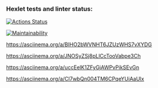 ### Hexlet tests and linter status:
[![Actions Status](https://github.com/Kolalexx/php-project-45/workflows/hexlet-check/badge.svg)](https://github.com/Kolalexx/php-project-45/actions)

[![Maintainability](https://api.codeclimate.com/v1/badges/c991c9eb8e852ed30d05/maintainability)](https://codeclimate.com/github/Kolalexx/php-project-45/maintainability)

https://asciinema.org/a/BIHO2bWVNHT6JZUzWHS7vXYDG

https://asciinema.org/a/JNOSyZSj8pLlCcTooVabpe3Ch

https://asciinema.org/a/uccEelK1ZFyGjAWPvPikSEvGn

https://asciinema.org/a/Cl7wbQn004TM6CPqeYUiAaUlx